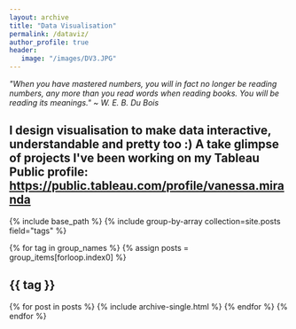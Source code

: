 ```yaml
---
layout: archive
title: "Data Visualisation"
permalink: /dataviz/
author_profile: true
header:
   image: "/images/DV3.JPG"
---
```


*"When you have mastered numbers, you will in fact no longer be reading numbers, any more than you read words when reading books. You will be reading its meanings." ~ W. E. B. Du Bois*
 
I design visualisation to make data interactive, understandable and pretty too :) A take glimpse of projects I've been working on my Tableau Public profile: https://public.tableau.com/profile/vanessa.miranda
---

{% include base_path %}
{% include group-by-array collection=site.posts field="tags" %}

{% for tag in group_names %}
  {% assign posts = group_items[forloop.index0] %}
  <h2 id="{{ tag | slugify }}" class="archive__subtitle">{{ tag }}</h2>
  {% for post in posts %}
    {% include archive-single.html %}
  {% endfor %}
{% endfor %}